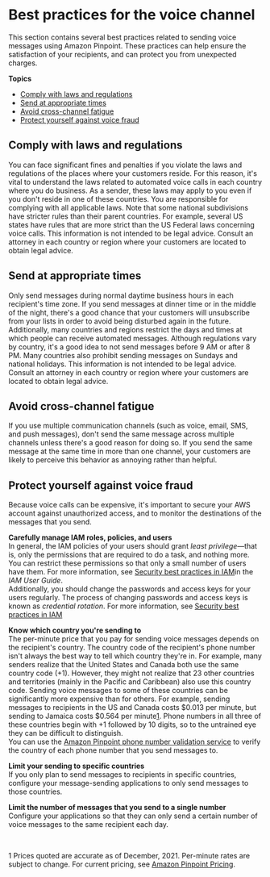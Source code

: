 # Best practices for the voice channel<a name="channels-voice-best-practices"></a>

This section contains several best practices related to sending voice messages using Amazon Pinpoint\. These practices can help ensure the satisfaction of your recipients, and can protect you from unexpected charges\.

**Topics**
+ [Comply with laws and regulations](#channels-voice-best-practices-understand-laws)
+ [Send at appropriate times](#channels-voice-best-practices-appropriate-times)
+ [Avoid cross\-channel fatigue](#channels-voice-best-practices-cross-channel-fatigue)
+ [Protect yourself against voice fraud](#channels-voice-best-practices-fraud-protection)

## Comply with laws and regulations<a name="channels-voice-best-practices-understand-laws"></a>

You can face significant fines and penalties if you violate the laws and regulations of the places where your customers reside\. For this reason, it's vital to understand the laws related to automated voice calls in each country where you do business\. As a sender, these laws may apply to you even if you don't reside in one of these countries\. You are responsible for complying with all applicable laws\. Note that some national subdivisions have stricter rules than their parent countries\. For example, several US states have rules that are more strict than the US Federal laws concerning voice calls\. This information is not intended to be legal advice\. Consult an attorney in each country or region where your customers are located to obtain legal advice\.

## Send at appropriate times<a name="channels-voice-best-practices-appropriate-times"></a>

Only send messages during normal daytime business hours in each recipient's time zone\. If you send messages at dinner time or in the middle of the night, there's a good chance that your customers will unsubscribe from your lists in order to avoid being disturbed again in the future\. Additionally, many countries and regions restrict the days and times at which people can receive automated messages\. Although regulations vary by country, it's a good idea to not send messages before 9 AM or after 8 PM\. Many countries also prohibit sending messages on Sundays and national holidays\. This information is not intended to be legal advice\. Consult an attorney in each country or region where your customers are located to obtain legal advice\.

## Avoid cross\-channel fatigue<a name="channels-voice-best-practices-cross-channel-fatigue"></a>

If you use multiple communication channels \(such as voice, email, SMS, and push messages\), don't send the same message across multiple channels unless there's a good reason for doing so\. If you send the same message at the same time in more than one channel, your customers are likely to perceive this behavior as annoying rather than helpful\.

## Protect yourself against voice fraud<a name="channels-voice-best-practices-fraud-protection"></a>

Because voice calls can be expensive, it's important to secure your AWS account against unauthorized access, and to monitor the destinations of the messages that you send\.

**Carefully manage IAM roles, policies, and users**  
In general, the IAM policies of your users should grant *least privilege*—that is, only the permissions that are required to do a task, and nothing more\. You can restrict these permissions so that only a small number of users have them\. For more information, see [Security best practices in IAM](https://docs.aws.amazon.com/IAM/latest/UserGuide/best-practices.html)in the *IAM User Guide*\.  
Additionally, you should change the passwords and access keys for your  users regularly\. The process of changing passwords and access keys is known as *credential rotation*\. For more information, see [Security best practices in IAM](https://docs.aws.amazon.com/IAM/latest/UserGuide/best-practices.html#rotate-credentials)

**Know which country you're sending to**  
The per\-minute price that you pay for sending voice messages depends on the recipient's country\. The country code of the recipient's phone number isn't always the best way to tell which country they're in\. For example, many senders realize that the United States and Canada both use the same country code \(\+1\)\. However, they might not realize that 23 other countries and territories \(mainly in the Pacific and Caribbean\) also use this country code\. Sending voice messages to some of these countries can be significantly more expensive than for others\. For example, sending messages to recipients in the US and Canada costs $0\.013 per minute, but sending to Jamaica costs $0\.564 per minute[1](#channels-voice-best-practices-fraud-protection-note-1)\. Phone numbers in all three of these countries begin with \+1 followed by 10 digits, so to the untrained eye they can be difficult to distinguish\.  
You can use the [Amazon Pinpoint phone number validation service](https://docs.aws.amazon.com/pinpoint/latest/developerguide/validate-phone-numbers.html) to verify the country of each phone number that you send messages to\.

**Limit your sending to specific countries**  
If you only plan to send messages to recipients in specific countries, configure your message\-sending applications to only send messages to those countries\.

**Limit the number of messages that you send to a single number**  
Configure your applications so that they can only send a certain number of voice messages to the same recipient each day\.

 

1 Prices quoted are accurate as of December, 2021\. Per\-minute rates are subject to change\. For current pricing, see [Amazon Pinpoint Pricing](http://aws.amazon.com/pinpoint/pricing/#Voice_messages)\.